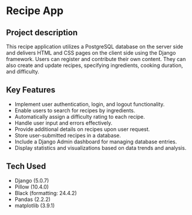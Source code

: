 # Recipe App
## Project description
This recipe application utilizes a PostgreSQL database on the server side and delivers HTML and CSS pages on the client side using the Django framework. Users can register and contribute their own content. They can also create and update recipes, specifying ingredients, cooking duration, and difficulty.

## Key Features
* Implement user authentication, login, and logout functionality.
* Enable users to search for recipes by ingredients.
* Automatically assign a difficulty rating to each recipe.
* Handle user input and errors effectively.
* Provide additional details on recipes upon user request.
* Store user-submitted recipes in a database.
* Include a Django Admin dashboard for managing database entries.
* Display statistics and visualizations based on data trends and analysis.

## Tech Used
* Django (5.0.7)
* Pillow (10.4.0)
* Black (formatting: 24.4.2)
* Pandas (2.2.2)
* matplotlib (3.9.1)

